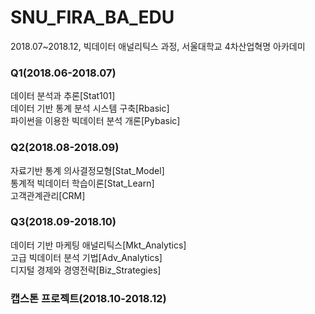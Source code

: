 # SNU_FIRA_BA_EDU
2018.07~2018.12, 빅데이터 애널리틱스 과정, 서울대학교  4차산업혁명 아카데미

### Q1(2018.06-2018.07)
데이터 분석과 추론[Stat101]  
데이터 기반 통계 분석 시스템 구축[Rbasic]   
파이썬을 이용한 빅데이터 분석 개론[Pybasic] 

### Q2(2018.08-2018.09)
자료기반 통계 의사결정모형[Stat_Model]  
통계적 빅데이터 학습이론[Stat_Learn]  
고객관계관리[CRM]  

### Q3(2018.09-2018.10)
데이터 기반 마케팅 애널리틱스[Mkt_Analytics]  
고급 빅데이터 분석 기법[Adv_Analytics]  
디지털 경제와 경영전략[Biz_Strategies]  

### 캡스톤 프로젝트(2018.10-2018.12)
